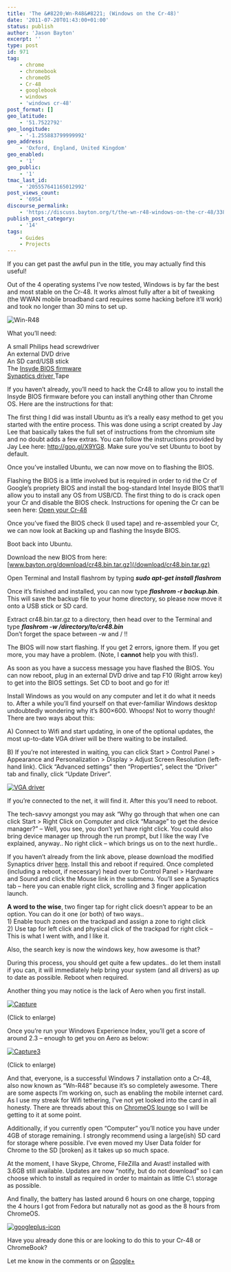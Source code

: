 ```yaml
---
title: 'The &#8220;Wn-R48&#8221; (Windows on the Cr-48)'
date: '2011-07-20T01:43:00+01:00'
status: publish
author: 'Jason Bayton'
excerpt: ''
type: post
id: 971
tag:
    - chrome
    - chromebook
    - chromeOS
    - Cr-48
    - googlebook
    - windows
    - 'windows cr-48'
post_format: []
geo_latitude:
    - '51.7522792'
geo_longitude:
    - '-1.255883799999992'
geo_address:
    - 'Oxford, England, United Kingdom'
geo_enabled:
    - '1'
geo_public:
    - '1'
tmac_last_id:
    - '205557641165012992'
post_views_count:
    - '6954'
discourse_permalink:
    - 'https://discuss.bayton.org/t/the-wn-r48-windows-on-the-cr-48/338'
publish_post_category:
    - '14'
tags:
    - Guides
    - Projects
---
```

If you can get past the awful pun in the title, you may actually find this useful!

Out of the 4 operating systems I’ve now tested, Windows is by far the best and most stable on the Cr-48. It works almost fully after a bit of tweaking (the WWAN mobile broadband card requires some hacking before it’ll work) and took no longer than 30 mins to set up.

![](https://lh4.googleusercontent.com/-aZBdBscGaFo/TiX9YQIVfdI/AAAAAAAADqI/Mf6owOOtazY/s288/11%252520-%2525201.jpg "Win-R48")

What you’ll need:

A small Philips head screwdriver  
An external DVD drive  
An SD card/USB stick  
The [Insyde BIOS firmware](/download/cr48.bin.tar.gz "Insyde BIOS firmware")  
[Synaptics driver  ](/download/sp47815_touchpad.exe "Synaptics Driver")Tape

If you haven’t already, you’ll need to hack the Cr48 to allow you to install the Insyde BIOS firmware before you can install anything other than Chrome OS. Here are the instructions for that:

The first thing I did was install Ubuntu as it’s a really easy method to get you started with the entire process. This was done using a script created by Jay Lee that basically takes the full set of instructions from the chromium site and no doubt adds a few extras. You can follow the instructions provided by Jay Lee here: <http://goo.gl/X9YG8>. Make sure you’ve set Ubuntu to boot by default.

Once you’ve installed Ubuntu, we can now move on to flashing the BIOS.

Flashing the BIOS is a little involved but is required in order to rid the Cr of Google’s propriety BIOS and install the bog-standard Intel Insyde BIOS that’ll allow you to install any OS from USB/CD. The first thing to do is crack open your Cr and disable the BIOS check. Instructions for opening the Cr can be seen here: [Open your Cr-48](http://cr-48.wikispaces.com/Open+the+Cr-48 "Open your Cr-48")

Once you’ve fixed the BIOS check (I used tape) and re-assembled your Cr, we can now look at Backing up and flashing the Insyde BIOS.

Boot back into Ubuntu.

Download the new BIOS from here: [www.bayton.org/download/cr48.bin.tar.gz](/download/cr48.bin.tar.gz)

Open Terminal and Install flashrom by typing ***sudo apt-get install flashrom***

Once it’s finished and installed, you can now type ***flashrom -r backup.bin***. This will save the backup file to your home directory, so please now move it onto a USB stick or SD card.

Extract cr48.bin.tar.gz to a directory, then head over to the Terminal and type ***flashrom -w /directory/to/cr48.bin***  
Don’t forget the space between -w and / !!

The BIOS will now start flashing. If you get 2 errors, ignore them. If you get more, you may have a problem. (Note, I **cannot** help you with this!).

As soon as you have a success message you have flashed the BIOS. You can now reboot, plug in an external DVD drive and tap F10 (Right arrow key) to get into the BIOS settings. Set CD to boot and go for it!

Install Windows as you would on any computer and let it do what it needs to. After a while you’ll find yourself on that ever-familiar Windows desktop undoubtedly wondering why it’s 800×600. Whoops! Not to worry though! There are two ways about this:

A) Connect to Wifi and start updating, in one of the optional updates, the most up-to-date VGA driver will be there waiting to be installed.

B) If you’re not interested in waiting, you can click Start &gt; Control Panel &gt; Appearance and Personalization &gt; Display &gt; Adjust Screen Resolution (left-hand link). Click “Advanced settings” then “Properties”, select the “Driver” tab and finally, click “Update Driver”.

[![](https://bucket.bayton.uk-lon1.upcloudobjects.com/uploads/2011/07/VGA-driver.png "VGA driver")](https://bucket.bayton.uk-lon1.upcloudobjects.com/uploads/2011/07/VGA-driver.png)

If you’re connected to the net, it will find it. After this you’ll need to reboot.

The tech-savvy amongst you may ask “Why go through that when one can click Start &gt; Right Click on Computer and click “Manage” to get the device manager?” – Well, you see, you don’t yet have right click. You could also bring device manager up through the run prompt, but I like the way I’ve explained, anyway.. No right click – which brings us on to the next hurdle..

If you haven’t already from the link above, please download the modified Synaptics driver [here](/download/sp47815_touchpad.exe "here"). Install this and reboot if required. Once completed (including a reboot, if necessary) head over to Control Panel &gt; Hardware and Sound and click the Mouse link in the submenu. You’ll see a Synaptics tab – here you can enable right click, scrolling and 3 finger application launch.

**A word to the wise**, two finger tap for right click doesn’t appear to be an option. You can do it one (or both) of two ways..  
1\) Enable touch zones on the trackpad and assign a zone to right click  
2\) Use tap for left click and physical click of the trackpad for right click – This is what I went with, and I like it.

Also, the search key is now the windows key, how awesome is that?

During this process, you should get quite a few updates.. do let them install if you can, it will immediately help bring your system (and all drivers) as up to date as possible. Reboot when required.

Another thing you may notice is the lack of Aero when you first install.

[![](https://bucket.bayton.uk-lon1.upcloudobjects.com/uploads/2011/07/Capture-300x187.png "Capture")](https://bucket.bayton.uk-lon1.upcloudobjects.com/uploads/2011/07/Capture.png)

(Click to enlarge)

Once you’re run your Windows Experience Index, you’ll get a score of around 2.3 – enough to get you on Aero as below:

[![](https://bucket.bayton.uk-lon1.upcloudobjects.com/uploads/2011/07/Capture3-300x187.png "Capture3")](https://bucket.bayton.uk-lon1.upcloudobjects.com/uploads/2011/07/Capture3.png)

(Click to enlarge)

And that, everyone, is a successful Windows 7 installation onto a Cr-48, also now known as “Wn-R48” because it’s so completely awesome. There are some aspects I’m working on, such as enabling the mobile internet card. As I use my streak for Wifi tethering, I’ve not yet looked into the card in all honesty. There are threads about this on [ChromeOS lounge](http://www.chromeoslounge.com/cr-48-chrome-notebook/807-cr48-gobi2000-use-other-oses.html "ChromeOS lounge") so I will be getting to it at some point.

Additionally, if you currently open “Computer” you’ll notice you have under 4GB of storage remaining. I strongly recommend using a large(ish) SD card for storage where possible. I’ve even moved my User Data folder for Chrome to the SD \[broken\] as it takes up so much space.

At the moment, I have Skype, Chrome, FileZilla and Avast! installed with 3.6GB still available. Updates are now “notify, but do not download” so I can choose which to install as required in order to maintain as little C:\\ storage as possible.

And finally, the battery has lasted around 6 hours on one charge, topping the 4 hours I got from Fedora but naturally not as good as the 8 hours from ChromeOS.

[![](https://bucket.bayton.uk-lon1.upcloudobjects.com/uploads/2011/07/googleplus-icon-150x150.png "googleplus-icon")](https://plus.google.com/105616249858609350212)

Have you already done this or are looking to do this to your Cr-48 or ChromeBook?

Let me know in the comments or on [Google+](https://plus.google.com/105616249858609350212)